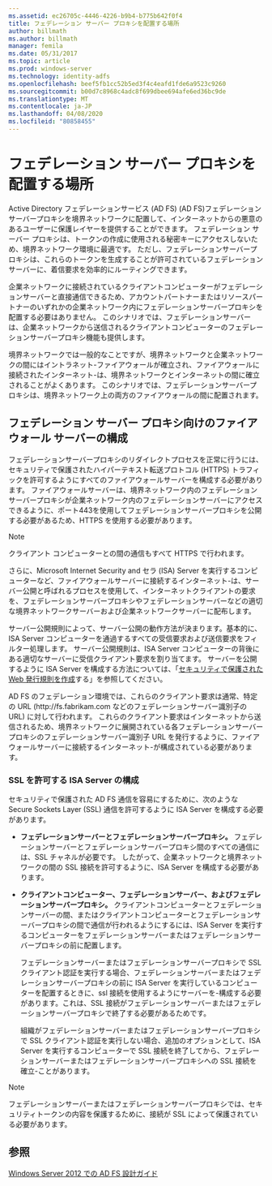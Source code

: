 ```yaml
---
ms.assetid: ec26705c-4446-4226-b9b4-b775b642f0f4
title: フェデレーション サーバー プロキシを配置する場所
author: billmath
ms.author: billmath
manager: femila
ms.date: 05/31/2017
ms.topic: article
ms.prod: windows-server
ms.technology: identity-adfs
ms.openlocfilehash: beef5fb1cc52b5ed3f4c4eafd1fde6a9523c9260
ms.sourcegitcommit: b00d7c8968c4adc8f699dbee694afe6ed36bc9de
ms.translationtype: MT
ms.contentlocale: ja-JP
ms.lasthandoff: 04/08/2020
ms.locfileid: "80858455"
---
```

# <a name="where-to-place-a-federation-server-proxy"></a>フェデレーション サーバー プロキシを配置する場所

Active Directory フェデレーションサービス (AD FS) \(AD FS\)フェデレーションサーバープロキシを境界ネットワークに配置して、インターネットからの悪意のあるユーザーに保護レイヤーを提供することができます。 フェデレーション サーバー プロキシは、トークンの作成に使用される秘密キーにアクセスしないため、境界ネットワーク環境に最適です。 ただし、フェデレーションサーバープロキシは、これらのトークンを生成することが許可されているフェデレーションサーバーに、着信要求を効率的にルーティングできます。  
  
企業ネットワークに接続されているクライアントコンピューターがフェデレーションサーバーと直接通信できるため、アカウントパートナーまたはリソースパートナーのいずれかの企業ネットワーク内にフェデレーションサーバープロキシを配置する必要はありません。 このシナリオでは、フェデレーションサーバーは、企業ネットワークから送信されるクライアントコンピューターのフェデレーションサーバープロキシ機能も提供します。  
  
境界ネットワークでは一般的なことですが、境界ネットワークと企業ネットワークの間にはイントラネット\-ファイアウォールが確立され、ファイアウォールに接続されたインターネット\-は、境界ネットワークとインターネットの間に確立されることがよくあります。 このシナリオでは、フェデレーションサーバープロキシは、境界ネットワーク上の両方のファイアウォールの間に配置されます。  
  
## <a name="configuring-your-firewall-servers-for-a-federation-server-proxy"></a>フェデレーション サーバー プロキシ向けのファイアウォール サーバーの構成  
フェデレーションサーバープロキシのリダイレクトプロセスを正常に行うには、セキュリティで保護されたハイパーテキスト転送プロトコル \(HTTPS\) トラフィックを許可するようにすべてのファイアウォールサーバーを構成する必要があります。 ファイアウォールサーバーは、境界ネットワーク内のフェデレーションサーバープロキシが企業ネットワーク内のフェデレーションサーバーにアクセスできるように、ポート443を使用してフェデレーションサーバープロキシを公開する必要があるため、HTTPS を使用する必要があります。  
  
> [!NOTE]  
> クライアント コンピューターとの間の通信もすべて HTTPS で行われます。  
  
さらに、Microsoft Internet Security and セラ \(ISA\) Server を実行するコンピューターなど、ファイアウォールサーバーに接続するインターネット\-は、サーバー公開と呼ばれるプロセスを使用して、インターネットクライアントの要求を、フェデレーションサーバープロキシやフェデレーションサーバーなどの適切な境界ネットワークサーバーおよび企業ネットワークサーバーに配布します。  
  
サーバー公開規則によって、サーバー公開の動作方法が決まります。基本的に、ISA Server コンピューターを通過するすべての受信要求および送信要求をフィルター処理します。 サーバー公開規則は、ISA Server コンピューターの背後にある適切なサーバーに受信クライアント要求を割り当てます。 サーバーを公開するように ISA Server を構成する方法については、「[セキュリティで保護された Web 発行規則を作成](https://go.microsoft.com/fwlink/?LinkId=75182)する」を参照してください。  
  
AD FS のフェデレーション環境では、これらのクライアント要求は通常、特定の URL (http:\//fs.fabrikam.com などのフェデレーションサーバー識別子の URL) に対して行われます。 これらのクライアント要求はインターネットから送信されるため、境界ネットワークに展開されている各フェデレーションサーバープロキシのフェデレーションサーバー識別子 URL を発行するように、ファイアウォールサーバーに接続するインターネット\-が構成されている必要があります。  
  
### <a name="configuring-isa-server-to-allow-ssl"></a>SSL を許可する ISA Server の構成  
セキュリティで保護された AD FS 通信を容易にするために、次のような Secure Sockets Layer \(SSL\) 通信を許可するように ISA Server を構成する必要があります。  
  
-   **フェデレーションサーバーとフェデレーションサーバープロキシ。** フェデレーションサーバーとフェデレーションサーバープロキシ間のすべての通信には、SSL チャネルが必要です。 したがって、企業ネットワークと境界ネットワークの間の SSL 接続を許可するように、ISA Server を構成する必要があります。  
  
-   **クライアントコンピューター、フェデレーションサーバー、およびフェデレーションサーバープロキシ。** クライアントコンピューターとフェデレーションサーバーの間、またはクライアントコンピューターとフェデレーションサーバープロキシの間で通信が行われるようにするには、ISA Server を実行するコンピューターをフェデレーションサーバーまたはフェデレーションサーバープロキシの前に配置します。  
  
    フェデレーションサーバーまたはフェデレーションサーバープロキシで SSL クライアント認証を実行する場合、フェデレーションサーバーまたはフェデレーションサーバープロキシの前に ISA Server を実行しているコンピューターを配置するときに、ssl 接続を使用するようにサーバーを\-構成する必要があります。これは、SSL 接続がフェデレーションサーバーまたはフェデレーションサーバープロキシで終了する必要があるためです。  
  
    組織がフェデレーションサーバーまたはフェデレーションサーバープロキシで SSL クライアント認証を実行しない場合、追加のオプションとして、ISA Server を実行するコンピューターで SSL 接続を終了してから、フェデレーションサーバーまたはフェデレーションサーバープロキシへの SSL 接続を確立\-ことがあります。  
  
> [!NOTE]  
> フェデレーションサーバーまたはフェデレーションサーバープロキシでは、セキュリティトークンの内容を保護するために、接続が SSL によって保護されている必要があります。  
  
## <a name="see-also"></a>参照
[Windows Server 2012 での AD FS 設計ガイド](AD-FS-Design-Guide-in-Windows-Server-2012.md)
